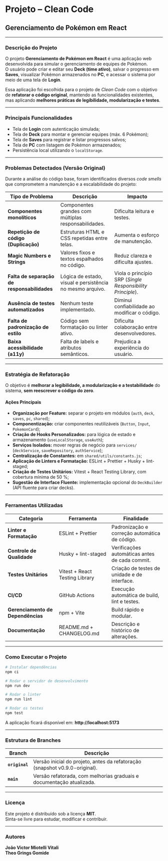 # Projeto – Clean Code

## Gerenciamento de Pokémon em React

---

### **Descrição do Projeto**

O projeto **Gerenciamento de Pokémon em React** é uma aplicação web desenvolvida para simular o gerenciamento de equipes de Pokémon.  
O usuário pode criar e editar seu **Deck (time ativo)**, salvar o progresso em **Saves**, visualizar Pokémon armazenados no **PC**, e acessar o sistema por meio de uma tela de **Login**.

Essa aplicação foi escolhida para o projeto de _Clean Code_ com o objetivo de **refatorar o código original**, mantendo as funcionalidades existentes, mas aplicando **melhores práticas de legibilidade, modularização e testes**.

---

### **Principais Funcionalidades**

- Tela de **Login** com autenticação simulada;
- Tela de **Deck** para montar e gerenciar equipes (máx. 6 Pokémon);
- Tela de **Saves** para registrar e listar progressos salvos;
- Tela de **PC** com listagem de Pokémon armazenados;
- Persistência local utilizando o `localStorage`.

---

### **Problemas Detectados (Versão Original)**

Durante a análise do código base, foram identificados diversos _code smells_ que comprometem a manutenção e a escalabilidade do projeto:

| Tipo de Problema                            | Descrição                                                 | Impacto                                                    |
| ------------------------------------------- | --------------------------------------------------------- | ---------------------------------------------------------- |
| **Componentes monolíticos**                 | Componentes grandes com múltiplas responsabilidades.      | Dificulta leitura e testes.                                |
| **Repetição de código (Duplicação)**        | Estruturas HTML e CSS repetidas entre telas.              | Aumenta o esforço de manutenção.                           |
| **Magic Numbers e Strings**                 | Valores fixos e textos espalhados no código.              | Reduz clareza e dificulta ajustes.                         |
| **Falta de separação de responsabilidades** | Lógica de estado, visual e persistência no mesmo arquivo. | Viola o princípio SRP (_Single Responsibility Principle_). |
| **Ausência de testes automatizados**        | Nenhum teste implementado.                                | Diminui confiabilidade ao modificar o código.              |
| **Falta de padronização de estilo**         | Código sem formatação ou linter ativo.                    | Dificulta colaboração entre desenvolvedores.               |
| **Baixa acessibilidade (a11y)**             | Falta de labels e atributos semânticos.                   | Prejudica a experiência do usuário.                        |

---

### **Estratégia de Refatoração**

O objetivo é **melhorar a legibilidade, a modularização e a testabilidade** do sistema, **sem reescrever o código do zero**.

#### **Ações Principais**

- **Organização por Feature:** separar o projeto em módulos (`auth`, `deck`, `saves`, `pc`, `shared`);
- **Componentização:** criar componentes reutilizáveis (`Button`, `Input`, `PokemonCard`);
- **Criação de Hooks Personalizados:** para lógica de estado e armazenamento (`useLocalStorage`, `useAuth`);
- **Serviços Isolados:** mover regras de negócio para `services/` (`deckService`, `saveRepository`, `authService`);
- **Centralização de Constantes:** em `shared/utils/constants.js`;
- **Aplicação de Linters e Formatação:** ESLint + Prettier + Husky + lint-staged;
- **Criação de Testes Unitários:** Vitest + React Testing Library, com cobertura mínima de 50 %;
- **Sugestão de Interface Fluente:** implementação opcional do `DeckBuilder` (API fluente para criar decks).

---

### **Ferramentas Utilizadas**

| Categoria                         | Ferramenta                     | Finalidade                                     |
| --------------------------------- | ------------------------------ | ---------------------------------------------- |
| **Linter e Formatação**           | ESLint + Prettier              | Padronização e correção automática de código.  |
| **Controle de Qualidade**         | Husky + lint-staged            | Verificações automáticas antes de cada commit. |
| **Testes Unitários**              | Vitest + React Testing Library | Criação de testes de unidade e de interface.   |
| **CI/CD**                         | GitHub Actions                 | Execução automática de build, lint e testes.   |
| **Gerenciamento de Dependências** | npm + Vite                     | Build rápido e modular.                        |
| **Documentação**                  | README.md + CHANGELOG.md       | Descrição e histórico de alterações.           |

---

### **Como Executar o Projeto**

```bash
# Instalar dependências
npm ci

# Rodar o servidor de desenvolvimento
npm run dev

# Rodar o linter
npm run lint

# Rodar os testes
npm test
```

A aplicação ficará disponível em: **http://localhost:5173**

---

### **Estrutura de Branches**

| Branch         | Descrição                                                                   |
| -------------- | --------------------------------------------------------------------------- |
| **`original`** | Versão inicial do projeto, antes da refatoração (snapshot v0.9.0-original). |
| **`main`**     | Versão refatorada, com melhorias graduais e documentação atualizada.        |

---

### **Licença**

Este projeto é distribuído sob a licença **MIT**.  
Sinta-se livre para estudar, modificar e contribuir.

---

### **Autores**

**João Victor Miotelli Vitali**  
**Theo Grings Gomide**
